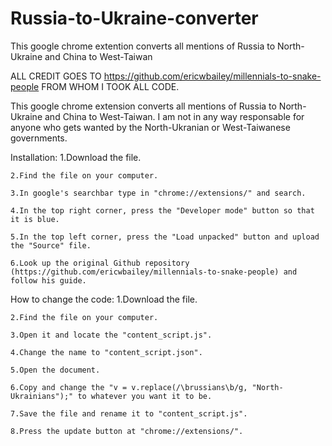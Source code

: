 # Russia-to-Ukraine-converter
This google chrome extention converts all mentions of Russia to North-Ukraine and China to West-Taiwan

ALL CREDIT GOES TO https://github.com/ericwbailey/millennials-to-snake-people FROM WHOM I TOOK ALL CODE.

This google chrome extension converts all mentions of Russia to North-Ukraine and China to West-Taiwan.
I am not in any way responsable for anyone who gets wanted by the North-Ukranian or West-Taiwanese governments.

Installation:
	1.Download the file.
	
	2.Find the file on your computer.

	3.In google's searchbar type in "chrome://extensions/" and search.

	4.In the top right corner, press the "Developer mode" button so that it is blue.

	5.In the top left corner, press the "Load unpacked" button and upload the "Source" file.

	6.Look up the original Github repository (https://github.com/ericwbailey/millennials-to-snake-people) and follow his guide.

How to change the code:
	1.Download the file.
	
	2.Find the file on your computer.

	3.Open it and locate the "content_script.js".

	4.Change the name to "content_script.json".

	5.Open the document.

	6.Copy and change the "v = v.replace(/\brussians\b/g, "North-Ukrainians");" to whatever you want it to be.

	7.Save the file and rename it to "content_script.js".

	8.Press the update button at "chrome://extensions/".
